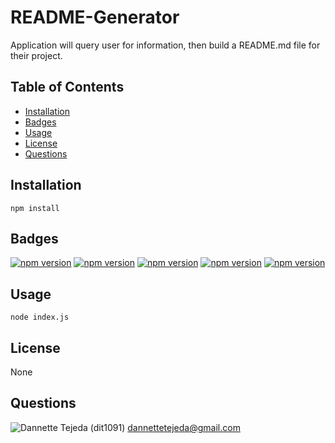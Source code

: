 # README-Generator

Application will query user for information, then build a README.md file for their project.
## Table of Contents 
* [Installation](#installation) 
* [Badges](#badges) 
* [Usage](#usage) 
* [License](#license) 
* [Questions](#questions) 


## Installation 
 `npm install` 


## Badges 
[![npm version](https://badge.fury.io/js/axios.svg)](https://badge.fury.io/js/axios) 
[![npm version](https://badge.fury.io/js/dotenv.svg)](https://badge.fury.io/js/dotenv) 
[![npm version](https://badge.fury.io/js/fs.svg)](https://badge.fury.io/js/fs) 
[![npm version](https://badge.fury.io/js/inquirer.svg)](https://badge.fury.io/js/inquirer) 
[![npm version](https://badge.fury.io/js/util.svg)](https://badge.fury.io/js/util) 


## Usage 
 `node index.js` 


## License 
 None 


## Questions 
![Dannette Tejeda](https://i.ibb.co/bd4tYV7/profile.png) (dit1091)  [dannettetejeda@gmail.com](mailto:dannettetejeda@gmail.com)
